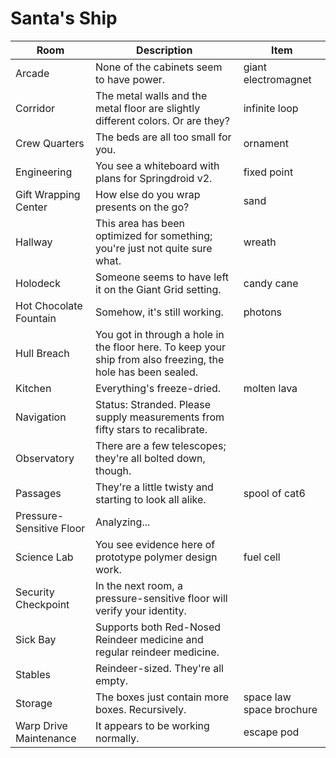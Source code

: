 # Santa's Ship

| Room                     | Description                                                                                                  | Item                     |
|--------------------------|--------------------------------------------------------------------------------------------------------------|--------------------------|
| Arcade                   | None of the cabinets seem to have power.                                                                     | giant electromagnet      |
| Corridor                 | The metal walls and the metal floor are slightly different colors. Or are they?                              | infinite loop            |
| Crew Quarters            | The beds are all too small for you.                                                                          | ornament                 |
| Engineering              | You see a whiteboard with plans for Springdroid v2.                                                          | fixed point              |
| Gift Wrapping Center     | How else do you wrap presents on the go?                                                                     | sand                     |
| Hallway                  | This area has been optimized for something; you're just not quite sure what.                                 | wreath                   |
| Holodeck                 | Someone seems to have left it on the Giant Grid setting.                                                     | candy cane               |
| Hot Chocolate Fountain   | Somehow, it's still working.                                                                                 | photons                  |
| Hull Breach              | You got in through a hole in the floor here. To keep your ship from also freezing, the hole has been sealed. |                          |
| Kitchen                  | Everything's freeze-dried.                                                                                   | molten lava              |
| Navigation               | Status: Stranded. Please supply measurements from fifty stars to recalibrate.                                |                          |
| Observatory              | There are a few telescopes; they're all bolted down, though.                                                 |                          |
| Passages                 | They're a little twisty and starting to look all alike.                                                      | spool of cat6            |
| Pressure-Sensitive Floor | Analyzing...                                                                                                 |                          |
| Science Lab              | You see evidence here of prototype polymer design work.                                                      | fuel cell                |
| Security Checkpoint      | In the next room, a pressure-sensitive floor will verify your identity.                                      |                          |
| Sick Bay                 | Supports both Red-Nosed Reindeer medicine and regular reindeer medicine.                                     |                          |
| Stables                  | Reindeer-sized. They're all empty.                                                                           |                          |
| Storage                  | The boxes just contain more boxes.  Recursively.                                                             | space law space brochure |
| Warp Drive Maintenance   | It appears to be working normally.                                                                           | escape pod               |
